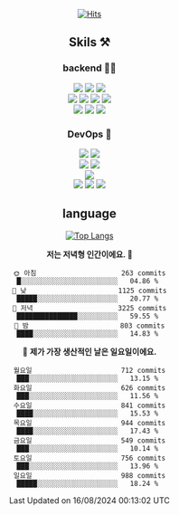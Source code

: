 <div align="center">

[![Hits](https://hits.seeyoufarm.com/api/count/incr/badge.svg?url=https%3A%2F%2Fgithub.com%2Fzxcv9203%2Fhit-counter&count_bg=%23FF7272&title_bg=%23324C2E&icon=codeigniter.svg&icon_color=%23DD5B5B&title=%EB%B0%A9%EB%AC%B8%EC%9E%90&edge_flat=false)](https://hits.seeyoufarm.com)
  
## Skils ⚒️
### backend 🧑‍💻
  
<img src="https://img.shields.io/badge/Java-FF6600?style=flat-square&logo=buymeacoffee&logoColor=white"/>
<img src="https://img.shields.io/badge/Go-0099FF?style=flat-square&logo=go&logoColor=white"/>
<img src="https://img.shields.io/badge/Kotlin-7F52FF?style=flat-square&logo=kotlin&logoColor=white"/>
  
  
<br />
  
<img src="https://img.shields.io/badge/Spring-339933?style=flat-square&logo=Spring&logoColor=white"/>
<img src="https://img.shields.io/badge/Spring Boot-339933?style=flat-square&logo=Spring Boot&logoColor=white"/>
<img src="https://img.shields.io/badge/Spring Security-339933?style=flat-square&logo=Spring Security&logoColor=white"/>
  
<img src="https://img.shields.io/badge/Spring Data JPA-339933?style=flat-square&logo=Hibernate&logoColor=white"/>

<br />
  
  <img src="https://img.shields.io/badge/mysql-0099FF?style=flat-square&logo=mysql&logoColor=white"/>
  <img src="https://img.shields.io/badge/mariadb-0099FF?style=flat-square&logo=mariadb&logoColor=white"/>
  <img src="https://img.shields.io/badge/mongoDB-47A248?style=flat-square&logo=mongodb&logoColor=white"/>
  
  
### DevOps 🚀
  
  <img src="https://img.shields.io/badge/docker-2496ED?style=flat-square&logo=docker&logoColor=white"/>
  <img src="https://img.shields.io/badge/kubernetes-326CE5?style=flat-square&logo=kubernetes&logoColor=white"/>
  
  <br />
  
  <img src="https://img.shields.io/badge/Github Actions-2088FF?style=flat-square&logo=githubactions&logoColor=white"/>
  <img src="https://img.shields.io/badge/Jenkins-D24939?style=flat-square&logo=jenkins&logoColor=white"/>
  
  
  <br />
  <img src="https://img.shields.io/badge/terraform-7B42BC?style=flat-square&logo=terraform&logoColor=white"/>
  
  <br />
  <img src="https://img.shields.io/badge/Amazon AWS-232F3E?style=flat-square&logo=Amazon AWS&logoColor=white"/>

  <img src="https://img.shields.io/badge/GCP-4285F4?style=flat-square&logo=googlecloud&logoColor=white"/>
  <img src="https://img.shields.io/badge/NCP-03C75A?style=flat-square&logo=naver&logoColor=white"/>
  
  
## language

[![Top Langs](https://github-readme-stats.vercel.app/api/top-langs/?username=zxcv9203&hide=html&exclude_repo=zxcv9203.github.io,golB&theme=grate-gatsby)](https://github.com/zxcv9203/github-readme-stats)
  
<!--START_SECTION:waka-->
**저는 저녁형 인간이에요. 🦉** 

```text
🌞 아침                     263 commits         █░░░░░░░░░░░░░░░░░░░░░░░░   04.86 % 
🌆 낮　                     1125 commits        █████░░░░░░░░░░░░░░░░░░░░   20.77 % 
🌃 저녁                     3225 commits        ███████████████░░░░░░░░░░   59.55 % 
🌙 밤　                     803 commits         ████░░░░░░░░░░░░░░░░░░░░░   14.83 % 
```
📅 **제가 가장 생산적인 날은 일요일이에요.** 

```text
월요일                      712 commits         ███░░░░░░░░░░░░░░░░░░░░░░   13.15 % 
화요일                      626 commits         ███░░░░░░░░░░░░░░░░░░░░░░   11.56 % 
수요일                      841 commits         ████░░░░░░░░░░░░░░░░░░░░░   15.53 % 
목요일                      944 commits         ████░░░░░░░░░░░░░░░░░░░░░   17.43 % 
금요일                      549 commits         ███░░░░░░░░░░░░░░░░░░░░░░   10.14 % 
토요일                      756 commits         ███░░░░░░░░░░░░░░░░░░░░░░   13.96 % 
일요일                      988 commits         █████░░░░░░░░░░░░░░░░░░░░   18.24 % 
```



 Last Updated on 16/08/2024 00:13:02 UTC
<!--END_SECTION:waka-->
  
</div>

